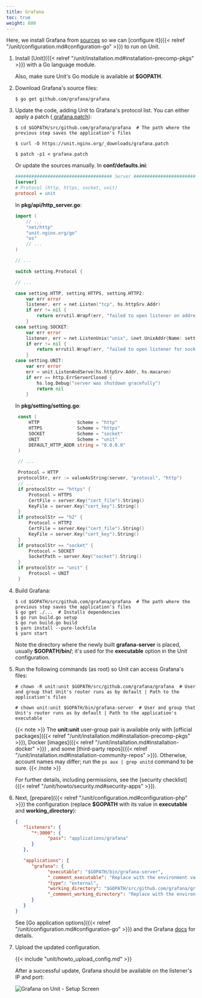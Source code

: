 ```yaml
---
title: Grafana
toc: true
weight: 600
---
```


Here, we install Grafana from [sources](https://github.com/grafana/grafana/blob/main/contribute/developer-guide.md)
so we can
[configure it]({{< relref "/unit/configuration.md#configuration-go" >}})
to run on Unit.

1. Install [Unit]({{< relref "/unit/installation.md#installation-precomp-pkgs" >}}) with a Go language module.

   Also, make sure Unit's Go module is available at **\$GOPATH**.

2. Download Grafana's source files:

   ```console
   $ go get github.com/grafana/grafana
   ```

3. Update the code, adding Unit to Grafana's protocol list. You can either
   apply a patch ([<i class="fa-solid fa-download" style="margin-right: 0.2;"></i> grafana.patch](/unit/downloads/grafana.patch)):

   ```console
   $ cd $GOPATH/src/github.com/grafana/grafana  # The path where the previous step saves the application's files
   ```

   ```console
   $ curl -O https://unit.nginx.org/_downloads/grafana.patch
   ```

   ```console
   $ patch -p1 < grafana.patch
   ```

   Or update the sources manually. In **conf/defaults.ini**:

   ```ini
   #################################### Server ##############################
   [server]
   # Protocol (http, https, socket, unit)
   protocol = unit
   ```

   In **pkg/api/http_server.go**:

   ```go
   import (
       // ...
       "net/http"
       "unit.nginx.org/go"
       "os"
       // ...
   )

   // ...

   switch setting.Protocol {

   // ...

   case setting.HTTP, setting.HTTPS, setting.HTTP2:
       var err error
       listener, err = net.Listen("tcp", hs.httpSrv.Addr)
       if err != nil {
           return errutil.Wrapf(err, "failed to open listener on address %s", hs.httpSrv.Addr)
       }
   case setting.SOCKET:
       var err error
       listener, err = net.ListenUnix("unix", &net.UnixAddr{Name: setting.SocketPath, Net: "unix"})
       if err != nil {
           return errutil.Wrapf(err, "failed to open listener for socket %s", setting.SocketPath)
       }
   case setting.UNIT:
       var err error
       err = unit.ListenAndServe(hs.httpSrv.Addr, hs.macaron)
       if err == http.ErrServerClosed {
           hs.log.Debug("server was shutdown gracefully")
           return nil
       }
   ```

   In **pkg/setting/setting.go**:

   ```go
    const (
        HTTP              Scheme = "http"
        HTTPS             Scheme = "https"
        SOCKET            Scheme = "socket"
        UNIT              Scheme = "unit"
        DEFAULT_HTTP_ADDR string = "0.0.0.0"
    )

    // ...

    Protocol = HTTP
    protocolStr, err := valueAsString(server, "protocol", "http")
    // ...
    if protocolStr == "https" {
        Protocol = HTTPS
        CertFile = server.Key("cert_file").String()
        KeyFile = server.Key("cert_key").String()
    }
    if protocolStr == "h2" {
        Protocol = HTTP2
        CertFile = server.Key("cert_file").String()
        KeyFile = server.Key("cert_key").String()
    }
    if protocolStr == "socket" {
        Protocol = SOCKET
        SocketPath = server.Key("socket").String()
    }
    if protocolStr == "unit" {
        Protocol = UNIT
    }
   ```

4. Build Grafana:

   ```console
   $ cd $GOPATH/src/github.com/grafana/grafana  # The path where the previous step saves the application's files
   $ go get ./...  # Installs dependencies
   $ go run build.go setup
   $ go run build.go build
   $ yarn install --pure-lockfile
   $ yarn start
   ```

   Note the directory where the newly built **grafana-server** is placed,
   usually **\$GOPATH/bin/**; it's used for the **executable** option in
   the Unit configuration.

5. Run the following commands (as root) so Unit can access Grafana's files:

   ```console
   # chown -R unit:unit $GOPATH/src/github.com/grafana/grafana  # User and group that Unit's router runs as by default | Path to the application's files
   ```

   ```console
   # chown unit:unit $GOPATH/bin/grafana-server  # User and group that Unit's router runs as by default | Path to the application's executable
   ```

   {{< note >}}
   The **unit:unit** user-group pair is available only with
   [official packages]({{< relref "/unit/installation.md#installation-precomp-pkgs" >}}), Docker
   [images]({{< relref "/unit/installation.md#installation-docker" >}})
   , and some
   [third-party repos]({{< relref "/unit/installation.md#installation-community-repos" >}}).
   Otherwise, account names may differ; run the `ps aux | grep unitd` command to be sure.
   {{< /note >}}

   For further details, including permissions, see the
   [security checklist]({{< relref "/unit/howto/security.md#security-apps" >}}).

6. Next, [prepare]({{< relref "/unit/configuration.md#configuration-php" >}}) the configuration (replace
   **\$GOPATH** with its value in **executable** and
   **working_directory**):

   ```json
   {
      "listeners": {
         "*:3000": {
               "pass": "applications/grafana"
         }
      },

      "applications": {
         "grafana": {
               "executable": "$GOPATH/bin/grafana-server",
               "_comment_executable": "Replace with the environment variable's value | Path to the application's executable",
               "type": "external",
               "working_directory": "$GOPATH/src/github.com/grafana/grafana/",
               "_comment_working_directory": "Replace with the environment variable's value | Path to the application's files"
         }
      }
   }
   ```

   See
   [Go application options]({{< relref "/unit/configuration.md#configuration-go" >}})
   and the Grafana [docs](https://grafana.com/docs/grafana/latest/administration/configuration/#static_root_path)
   for details.

7. Upload the updated configuration.

   {{< include "unit/howto_upload_config.md" >}}

   After a successful update, Grafana should be available on the listener's IP
   and port:

   ![Grafana on Unit - Setup Screen](/unit/images/grafana.png)
